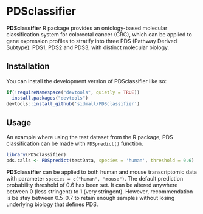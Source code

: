 
# PDSclassifier

<!-- badges: start -->
<!-- badges: end -->

**PDSclassifier** R package provides an ontology-based molecular classification system for colorectal cancer (CRC), which can be applied to gene expression profiles to stratify into three PDS (Pathway Derived Subtype): PDS1, PDS2 and PDS3, with distinct molecular biology.

## Installation

You can install the development version of PDSclassifier like so:

``` r
if(!requireNamespace("devtools", quietly = TRUE))
  install.packages("devtools")
devtools::install_github('sidmall/PDSclassifier')
```

## Usage

An example where using the test dataset from the R package, PDS classification can be made with `PDSpredict()` function.
``` r
library(PDSclassifier)
pds.calls <- PDSpredict(testData, species = 'human', threshold = 0.6)
```

**PDSclassifier** can be applied to both human and mouse transcriptomic data with parameter `species = c("human", "mouse")`.
The default prediction probability threshold of 0.6 has been set. It can be altered anywhere between 0 (less stringent) to 1 (very stringent). However, recommendation is be stay between 0.5-0.7 to retain enough samples without losing underlying biology that defines PDS.

